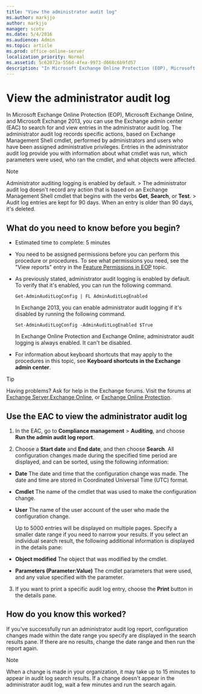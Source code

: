 ```yaml
---
title: "View the administrator audit log"
ms.author: markjjo
author: markjjo
manager: scotv
ms.date: 5/4/2016
ms.audience: Admin
ms.topic: article
ms.prod: office-online-server
localization_priority: Normal
ms.assetid: 5c62072a-556d-4fea-9973-d668c6b9fd57
description: "In Microsoft Exchange Online Protection (EOP), Microsoft Exchange Online, and Microsoft Exchange 2013, you can use the Exchange admin center (EAC) to search for and view entries in the administrator audit log. The administrator audit log records specific actions, based on Exchange Management Shell cmdlet, performed by administrators and users who have been assigned administrative privileges. Entries in the administrator audit log provide you with information about what cmdlet was run, which parameters were used, who ran the cmdlet, and what objects were affected."
---
```


# View the administrator audit log

In Microsoft Exchange Online Protection (EOP), Microsoft Exchange Online, and Microsoft Exchange 2013, you can use the Exchange admin center (EAC) to search for and view entries in the administrator audit log. The administrator audit log records specific actions, based on Exchange Management Shell cmdlet, performed by administrators and users who have been assigned administrative privileges. Entries in the administrator audit log provide you with information about what cmdlet was run, which parameters were used, who ran the cmdlet, and what objects were affected.
  
> [!NOTE]
>  Administrator auditing logging is enabled by default. >  The administrator audit log doesn't record any action that is based on an Exchange Management Shell cmdlet that begins with the verbs **Get**, **Search**, or **Test**. >  Audit log entries are kept for 90 days. When an entry is older than 90 days, it's deleted. 
  
## What do you need to know before you begin?

- Estimated time to complete: 5 minutes
    
- You need to be assigned permissions before you can perform this procedure or procedures. To see what permissions you need, see the "View reports" entry in the [Feature Permissions in EOP](http://technet.microsoft.com/library/34674847-a6b7-4a7e-9eaa-b64f22bc150d.aspx) topic. 
    
- As previously stated, administrator audit logging is enabled by default. To verify that it's enabled, you can run the following command. 
    
  ```
  Get-AdminAuditLogConfig | FL AdminAuditLogEnabled
  ```

    In Exchange 2013, you can enable administrator audit logging if it's disabled by running the following command.
    
  ```
  Set-AdminAuditLogConfig -AdminAuditLogEnabled $True
  ```

    In Exchange Online Protection and Exchange Online, administrator audit logging is always enabled. It can't be disabled.
    
- For information about keyboard shortcuts that may apply to the procedures in this topic, see **Keyboard shortcuts in the Exchange admin center**.
    
> [!TIP]
> Having problems? Ask for help in the Exchange forums. Visit the forums at [Exchange Server](https://go.microsoft.com/fwlink/p/?linkId=60612),[Exchange Online](https://go.microsoft.com/fwlink/p/?linkId=267542), or [Exchange Online Protection](https://go.microsoft.com/fwlink/p/?linkId=285351). 
  
## Use the EAC to view the administrator audit log

1. In the EAC, go to **Compliance management** \> **Auditing**, and choose **Run the admin audit log report**.
    
2. Choose a **Start date** and **End date**, and then choose **Search**. All configuration changes made during the specified time period are displayed, and can be sorted, using the following information:
    
  - **Date** The date and time that the configuration change was made. The date and time are stored in Coordinated Universal Time (UTC) format. 
    
  - **Cmdlet** The name of the cmdlet that was used to make the configuration change. 
    
  - **User** The name of the user account of the user who made the configuration change. 
    
    Up to 5000 entries will be displayed on multiple pages. Specify a smaller date range if you need to narrow your results. If you select an individual search result, the following additional information is displayed in the details pane:
    
  - **Object modified** The object that was modified by the cmdlet. 
    
  - **Parameters (Parameter:Value)** The cmdlet parameters that were used, and any value specified with the parameter. 
    
3. If you want to print a specific audit log entry, choose the **Print** button in the details pane. 
    
## How do you know this worked?

If you've successfully run an administrator audit log report, configuration changes made within the date range you specify are displayed in the search results pane. If there are no results, change the date range and then run the report again.
  
> [!NOTE]
> When a change is made in your organization, it may take up to 15 minutes to appear in audit log search results. If a change doesn't appear in the administrator audit log, wait a few minutes and run the search again. 
  

